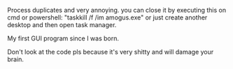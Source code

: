 Process duplicates and very annoying. you can close it by executing this on cmd or powershell:
"taskkill /f /im amogus.exe" or just create another desktop and then open task manager.

My first GUI program since I was born.

Don't look at the code pls because it's very shitty and will damage your brain.

